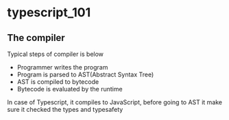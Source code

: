 # typescript_101


## The compiler

Typical steps of compiler is below
- Programmer writes the program
- Program is parsed to AST(Abstract Syntax Tree)
- AST is compiled to bytecode
- Bytecode is evaluated by the runtime

In case of Typescript, it compiles to JavaScript, before going to AST it make sure it checked the types and typesafety

